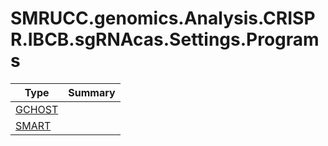 ﻿
# SMRUCC.genomics.Analysis.CRISPR.IBCB.sgRNAcas.Settings.Programs

|Type|Summary|
|----|-------|
|[GCHOST](./GCHOST.md)||
|[SMART](./SMART.md)||


